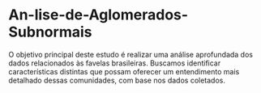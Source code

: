 # An-lise-de-Aglomerados-Subnormais
O objetivo principal deste estudo é realizar uma análise aprofundada dos dados relacionados às favelas brasileiras. Buscamos identificar características distintas que possam oferecer um entendimento mais detalhado dessas comunidades, com base nos dados coletados.
